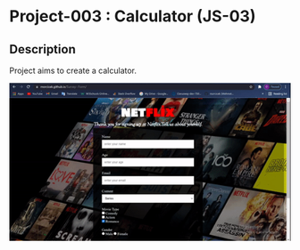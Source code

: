 # Project-003 : Calculator (JS-03)



## Description
Project aims to create a calculator.

![gif](https://raw.githubusercontent.com/morcicek/Survey--Form/main/surveyform.gif)

